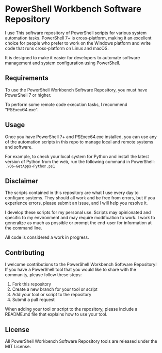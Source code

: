 # PowerShell Workbench Software Repository

I use This software repository of PowerShell scripts for various system automation tasks. PowerShell 7+ is cross-platform, making it an excellent choice for people who prefer to work on the Windows platform and write code that runs cross-platform on Linux and macOS.

It is designed to make it easier for developers to automate software management and system configuration using PowerShell.

## Requirements

To use the PowerShell Workbench Software Repository, you must have PowerShell 7 or higher.

To perform some remote code execution tasks, I recommend "PSExec64.exe".

## Usage

Once you have PowerShell 7+ and PSExec64.exe installed, you can use any of the automation scripts in this repo to manage local and remote systems and software.

For example, to check your local system for Python and install the latest version of Python from the web, run the following command in PowerShell: `.\06-GetApps-Python.ps1`

## Disclaimer

The scripts contained in this repository are what I use every day to configure systems. They should all work and be free from errors, but if you experience errors, please submit an issue, and I will help you resolve it.

I develop these scripts for my personal use. Scripts may opinionated and specific to my environment and may require modification to work. I work to generalize as much as possible or prompt the end-user for information at the command line.

All code is considered a work in progress.

## Contributing

I welcome contributions to the PowerShell Workbench Software Repository! If you have a PowerShell tool that you would like to share with the community, please follow these steps:

1. Fork this repository
2. Create a new branch for your tool or script
3. Add your tool or script to the repository
4. Submit a pull request

When adding your tool or script to the repository, please include a README.md file that explains how to use your tool.

## License

All PowerShell Workbench Software Repository tools are released under the MIT License.

